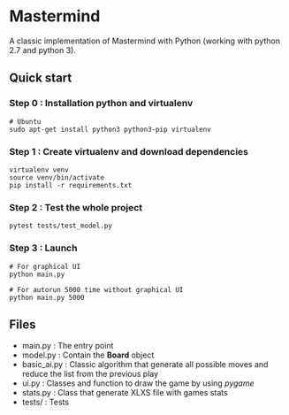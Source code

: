 # Mastermind

A classic implementation of Mastermind with Python (working with python 2.7 and python 3).

## Quick start

### Step 0 : Installation python and virtualenv

```
# Ubuntu
sudo apt-get install python3 python3-pip virtualenv
```

### Step 1 : Create virtualenv and download dependencies

```
virtualenv venv
source venv/bin/activate
pip install -r requirements.txt
```

### Step 2 : Test the whole project

```
pytest tests/test_model.py
```

### Step 3 : Launch

```
# For graphical UI
python main.py

# For autorun 5000 time without graphical UI
python main.py 5000
```

## Files

* main.py : The entry point
* model.py : Contain the **Board** object
* basic_ai.py : Classic algorithm that generate all possible moves and reduce the list from the previous play
* ui.py : Classes and function to draw the game by using *pygame*
* stats.py : Class that generate XLXS file with games stats
* tests/ : Tests
